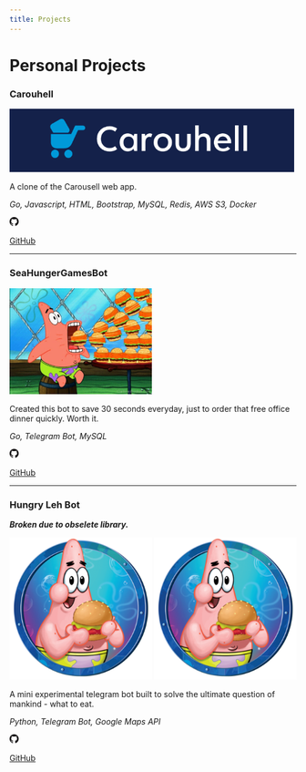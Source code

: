 ```yaml
---
title: Projects
---
```


# Personal Projects

### Carouhell
<img src="/img/carouhell.png" width="500" />

A clone of the Carousell web app.

*Go, Javascript, HTML, Bootstrap, MySQL, Redis, AWS S3, Docker*

<img src="/img/github.png" width="16"/> 

[GitHub](https://github.com/aaronangxz/Carouhell)

---

### SeaHungerGamesBot
<img src="/img/seahungergames.jpeg" width="250" />

Created this bot to save 30 seconds everyday, just to order that free office dinner quickly. Worth it.

*Go, Telegram Bot, MySQL*

<img src="/img/github.png" width="16"/> 

[GitHub](https://github.com/aaronangxz/SeaDinner)

---

### Hungry Leh Bot 

***Broken due to obselete library.***

<img src="/img/hungrylehbot.png" width="250" height="250" />
<img src="./img/hungrylehbot.png" width="250" height="250" />

A mini experimental telegram bot built to solve the ultimate question of mankind - what to eat.


*Python, Telegram Bot, Google Maps API*

<img src="/img/github.png" width="16"/> 

[GitHub](https://github.com/aaronangxz/hungrylehbot)

